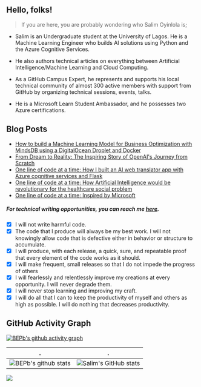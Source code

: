 ## Hello, folks!

> If you are here, you are probably wondering who Salim Oyinlola is; 

- Salim is an Undergraduate student at the University of Lagos. He is a Machine Learning Engineer who builds AI solutions using Python and the Azure Cognitive Services. 

- He also authors technical articles on everything between Artificial Intelligence/Machine Learning and Cloud Computing. 

- As a GitHub Campus Expert, he represents and supports his local technical community of almost 300 active members with support from GitHub by organizing technical sessions, events, talks. 

- He is a Microsoft Learn Student Ambassador, and he possesses two Azure certifications.
 
 
## Blog Posts
<!-- HASHNODE:START -->
- [How to build a Machine Learning Model for Business Optimization with MindsDB using a DigitalOcean Droplet and Docker](https://heyhi.dev/how-to-build-a-machine-learning-model-for-business-optimization-with-mindsdb-using-a-digitalocean-droplet-and-docker)
- [From Dream to Reality: The Inspiring Story of OpenAI&#39;s Journey from Scratch](https://heyhi.dev/from-dream-to-reality-the-inspiring-story-of-openais-journey-from-scratch)
- [One line of code at a time: How I built an AI web translator app with Azure cognitive services and Flask](https://heyhi.dev/one-line-of-code-at-a-time-how-i-built-an-ai-web-translator-app-with-azure-cognitive-services-and-flask)
- [One line of code at a time: How Artificial Intelligence would be revolutionary for the healthcare social problem](https://heyhi.dev/one-line-of-code-at-a-time-how-artificial-intelligence-would-be-revolutionary-for-the-healthcare-social-problem)
- [One line of code at a time: Inspired by Microsoft](https://heyhi.dev/one-line-of-code-at-a-time-inspired-by-microsoft)
<!-- HASHNODE:END -->

##### For technical writing opportunities, you can reach me [here](mailto:salimoyinlola@gmail.com). 


- [x] I will not write harmful code.
- [x] The code that I produce will always be my best work. I will not knowingly allow code that is defective either in behavior or structure to accumulate. 
- [x] I will produce, with each release, a quick, sure, and repeatable proof that every element of the code works as it should. 
- [x] I will make frequent, small releases so that I do not impede the progress of others
- [x] I will fearlessly and relentlessly improve my creations at every opportunity. I will never degrade them.
- [x] I will never stop learning and improving my craft.   
- [x] I will do all that I can to keep the productivity of myself and others as high as possible. I will do nothing that decreases productivity.

<!--   GitHub stats graph -->
## GitHub Activity Graph
[![BEPb's github activity graph](https://github-readme-activity-graph.cyclic.app/graph?username=salimcodes&theme=github-compact)](https://github.com/salimcodes/github-readme-activity-graph)

| .                                                                                                                                       | .                                                                                                                         |
|-----------------------------------------------------------------------------------------------------------------------------------------|---------------------------------------------------------------------------------------------------------------------------|
| ![BEPb's github stats](https://github-readme-stats.vercel.app/api?username=salimcodes&show_icons=true&theme=radical&include_all_commits=true) | ![Salim's GitHub stats](https://github-readme-stats.vercel.app/api/top-langs/?username=BEPb&theme=radical&layout=compact) |

<img src="https://github-readme-streak-stats.herokuapp.com/?user=salimcodes"></img>
